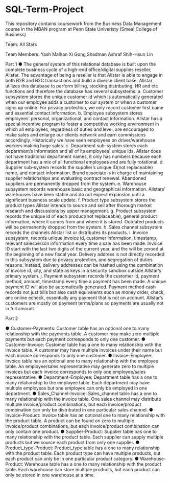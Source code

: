 # SQL-Term-Project

This repository contains coursework from the Business Data Management course in the MBAN program at Penn State Univeristy (Smeal College of Business)

Team: All Stars

Team Members: 
   Yash Malhan	Xi Gong	   Shadman Ashraf	     Shih-Hsun Lin

Part 1
●	The general system of this relational database is built upon the complete business cycle of a high-end office/digital supplies reseller, Allstar. The advantage of being a reseller is that Allstar is able to engage in both B2B and B2C transactions and build a diverse client base. Allstar utilizes this database to perform billing, stocking,distributing, HR and etc functions and therefore the database has several subsystems:
a.	Customer subsystem stores the unique customer id which is automatically generated when our employee adds a customer to our system or when a customer signs up online. For privacy protection, we only record customer first name and essential contact information.
b.	Employee subsystem stores employees’ personal, organizational, and contact information. Allstar has a special incentive program to foster a competitive working environment in which all employees, regardless of duties and level, are encouraged to make sales and enlarge our clients network and earn commissions accordingly. Historically we have seen employees on driver/warehouse workers making huge sales.
c.	Department sub-system stores each department’s information and all of its employees' unique ids. Allstar does not have traditional department names, it only has numbers because each department has a mix of all functional employees and are fully rotational.
d.	Supplier sub-system records the supplier’s unique ID(not replaceable) name, and contact information. Brand associate is in charge of maintaining supplier relationships and evaluating contract renewal. Abandoned suppliers are permanently dropped from the system.
e.	Warehouse subsystem records warehouse basic and geographical information. Allstars’ warehouses have been stable and do not expect expansion until a significant business scale update.
f.	Product type subsystem stores the product types Allstar intends to source and sell after thorough market research and discussions by upper management.
g.	Product subsystem records the unique id of each product(not replaceable), general product information, where it comes from and where it is stored. Outdated products will be permanently dropped from the system.
h.	Sales channel subsystem records the channels Allstar list or distributes its products. 
i.	Invoice subsystem, records unique invoice id, customer information, timestamp, relevant salesperson information  every time a sale has been made. Invoice ID start with the last two digits of the current year, and the will be zeroed at the beginning of a new fiscal year. Delivery address is not directly recorded in this subsystem due to privacy protection, and segregation of duties reasons. Instead, delivery addresses can be hashed using the combination of invoice id, city, and state as keys in a security sandbox outside Allstar’s primary system.
j.	Payment subsystem records the customer id, payment method, amount, timestamp every time a payment has been made. A unique payment ID will also be automatically generated. Payment method cash records not just bills but also cash equivalents such as money order, check, anc online echeck, essentially any payment that is not on account. Allstar’s customers are mostly on payment terms/plans so payments are usually not in full amount.


Part 2

●	Customer-Payments: Customer table has an optional one to many relationship with the payments table. A customer may make zero multiple payments but each payment corresponds to only one customer.
●	Customer-Invoice: Customer table has a one to many relationship with the invoice table. A customer may have multiple invoices under their name but each invoice corresponds to only one customer.
●	Invoice-Employee: Invoice table has an optional one to many relationship with the employee table. An employee/sales representative may generate zero to multiple  invoices but each invoice corresponds to only one employee/sales representative.
●	Department-Employee: Department table has a one to many relationship to the employee table. Each department may have multiple employees but one employee can only be employed in one department.
●	Sales_Channel-Invoice: Sales_channel table has a one to many relationship with the invoice table. One sales channel may distribute multiple invoice/product combinations, but each invoice/product combination can only be distributed in one particular sales channel.
●	Invoice-Product: Invoice table  has an optional one to many relationship with the product table. A product can be found on zero to multiple invoice/product combinations, but each invoice/product combination can only contain one product.
●	Supplier-Product: Supplier table has one to many relationship with the product table. Each supplier can supply multiple products but we source each product from only one supplier.
●	Product_type-Product: Product_type table has a one to many relationship with the product table. Each product type can have multiple products, but each product can only be in one particular product category.
●	Warehouse-Product: Warehouse table has a one to many relationship with the product table. Each warehouse can store multiple products, but each product can only be stored in one warehouse at a time.
